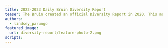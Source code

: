 ```yaml
---
title: 2022-2023 Daily Bruin Diversity Report
teaser: The Bruin created an official Diversity Report in 2020. This marks the fourth edition of the report.
authors:
  - lindsey_parungo
featured_image:
  url: diversity-report/feature-photo-2.png
scripts:
---
```


<head>
<script>
window.location.href = "https://features.dailybruin.com/2023/diversity-report-2022-2023/";
</script>
</head>
